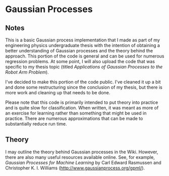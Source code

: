 # Gaussian Processes
## Notes
This is a basic Gaussian process implementation that I made as part of my engineering physics undergraduate thesis with the intention of obtaining a better understanding of Gaussian processes and the theory behind the approach. This portion of the code is general and can be used for numerous regression problems. At some point, I will also upload the code that was specific to my thesis topic (titled *Applications of Gaussian Processes to the Robot Arm Problem*).  

I've decided to make this portion of the code public. I've cleaned it up a bit and done some restructuring since the conclusion of my thesis, but there is more work and cleaning up that needs to be done.

Please note that this code is primarily intended to put theory into practice and is quite slow for classification. When written, it was meant as more of an exercise for learning rather than something that might be used in practice. There are numerous approximations that can be made to substantially reduce run time.

## Theory
I may outline the theory behind Gaussian processes in the Wiki. However, there are also many useful resources available online. See, for example, *Gaussian Processes for Machine Learning* by Carl Edward Rasmussen and Christopher K. I. Williams (http://www.gaussianprocess.org/gpml/).
